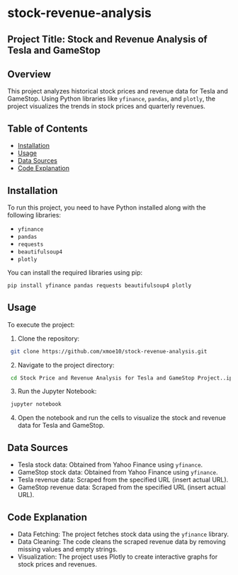 # stock-revenue-analysis
## Project Title: Stock and Revenue Analysis of Tesla and GameStop

## Overview
This project analyzes historical stock prices and revenue data for Tesla and GameStop. Using Python libraries like `yfinance`, `pandas`, and `plotly`, the project visualizes the trends in stock prices and quarterly revenues.

## Table of Contents
- [Installation](#installation)
- [Usage](#usage)
- [Data Sources](#data-sources)
- [Code Explanation](#code-explanation)


## Installation
To run this project, you need to have Python installed along with the following libraries:
- `yfinance`
- `pandas`
- `requests`
- `beautifulsoup4`
- `plotly`

You can install the required libraries using pip:
```bash
pip install yfinance pandas requests beautifulsoup4 plotly
```
## Usage
To execute the project:

  1. Clone the repository:
   ```bash
    git clone https://github.com/xmoe10/stock-revenue-analysis.git
```
 2. Navigate to the project directory:
   ```bash
    cd Stock Price and Revenue Analysis for Tesla and GameStop Project..ipynb
   ```
3. Run the Jupyter Notebook:
```bash
 jupyter notebook
  ```
4. Open the notebook and run the cells to visualize the stock and revenue data for Tesla and GameStop.



## Data Sources
- Tesla stock data: Obtained from Yahoo Finance using `yfinance`.
- GameStop stock data: Obtained from Yahoo Finance using `yfinance`.
- Tesla revenue data: Scraped from the specified URL (insert actual URL).
- GameStop revenue data: Scraped from the specified URL (insert actual URL).
## Code Explanation
- Data Fetching: The project fetches stock data using the `yfinance` library.
- Data Cleaning: The code cleans the scraped revenue data by removing missing values and empty strings.
- Visualization: The project uses Plotly to create interactive graphs for stock prices and revenues.
